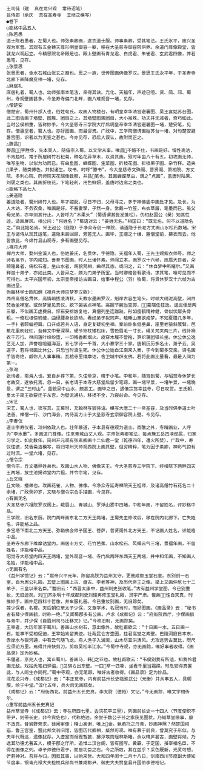 <!-- { "loadSidebar": true } -->
    王司徒（建  真在龙兴观  常待诏笔）
    吕侍郎（余庆  真在圣寿寺  王继之模写）
    ●卷下
    ○能格中品五人
    △陈若愚
    道士陈若愚者，左蜀人也。师张素卿画，遂衣道士服。师事素卿，受其笔法。王氏水平，废兴圣观为军营。其观有五金铸天尊形明皇御容一躯，移在大圣慈寺御容院供养。余道门尊像殿堂，皆就龙兴观起立。今精思院北帝殿是也。殿上壁画有青龙君、白虎君、朱雀君、玄武君四像，并若愚笔，见存。
    △张景思
    张景思者，金水石城山张玄之裔也。思之一族，世传图画佛像罗汉。景思王氏永平年，于圣寿寺北廊下画降魔变相一堵，见存。
    △麻居礼
    麻居礼者，蜀人也。幼师张南本笔法，亲得其诀。光化、天福年，声迹已喧。资、简、邛、蜀州，寺观壁画甚多。今圣寿寺偏门北畔，画八难观音一堵，见存。
    △僧楚安
    僧楚安，蜀州什邡人也，俗姓句氏。攻画人物楼台，有明皇幸华清宫避署图、吴王宴姑苏台图，此二图皆画于墙壁、图簇、团扇之上。其墙壁图簇团扇，大小虽殊，功夫并无减者，奇巧如此。当时公侯相重，皆称妙手。今大圣慈寺三学院大厅后明皇帝幸华清官避暑图一堵，楚安笔，见存。僧惠坚者，蜀人也。亦好图画，而最谬焉。广政中，三学院僧请画姑苏台一堵，对句楚安避暑宫图，识者以为无鉴之甚也。今亦见存，恐后人误认，故附而正之。
    △滕昌
    滕昌，字胜华，先本吴人，随僖宗入蜀，以文学从事。唯昌不婚不仕，书画是好。情性高洁，不肯趋时。常于所居树竹石杞菊，种名花异草木，以资其画。殁时年齿八十有五。初攻画无师，唯写生物，以似为功而已。有虫鱼图、蝉蝶图、生菜图、折枝花图、折枝果子图、杂竹样。造夹果子，随类傅色，并拟诸生。攻书，时呼“滕书”。今大圣慈寺文殊阁、普贤阁、萧相院、方丈院、多利心院、药师院天花瑞像数额，并昌笔也。其画蝉蝶草虫，谓之“点画”，盖唐时陆果、刘褒之类也。其画折枝花，下笔轻利，用色鲜妍，盖唐时边鸾之类也。
    ○能格下品七人
    △姜道隐
    姜道隐者，蜀州绵竹人也。年才龆龀，尽日不归，父母寻之，多于神佛庙中画处才见。及长，为人木讷，不务农桑，唯画是好。不畜妻孥，孑然一身。常戴一竹笠，布衣草履，笔墨而已。虽父母兄弟，亦罕测其行止。人皆呼为“木柔头”（蜀语谓其鬓发蓬松）。伪相赵国公（昊）知其性迹，请画屏风。相公问：“何姓名？”蜀语对云：“姜姓无名。”相国曰：“既无名，何不以道隐名之。”自此始名焉。宋王赵公（庭隐）于净众寺创一禅院，请道隐于长老方丈画山水松石数堵。宋王与诸侍从观其运笔，道隐未尝回顾，旁若无人。画毕，王赠之十缣，置僧堂前，拂衣而去。他皆放此。今绵竹县山观寺，多有画壁见存。
    △禅月大师
    禅月大师，婺州金溪人也，俗姓姜氏，名贯休，字德隐。天福年入蜀，王先主赐紫衣师号。师之诗名高节，宇内咸知。善草书图画，时人比诸怀素。师阎立本，画罗汉十六帧，庞眉大目者，朵颐隆鼻者，倚松石者，坐山水者，胡貌梵相，曲尽其态。或问之，云：“休自梦中所睹尔。”又画释迦十弟子，亦如此类。人皆异之，颇为门弟子所宝。当时卿相皆有歌诗。求其笔，唯可见而不可得也。太平兴国年初，太宗皇帝搜访古画日，给事中程公（羽）牧蜀，将贯休罗汉十六帧为古画进呈。
    伪翰林学士欧阳炯《禅月大师应梦罗汉歌》：
    西岳高僧名贯休，高情峭拔凌清秋。天教水墨画罗汉，魁岸古容生笔头。时帧大绡泥高壁，闭目焚香坐禅室。或然梦里见真仪，脱下袈裟点神笔。高握节腕当空掷，毫端任狂逸。逡巡便是两三躯，不似画工虚费日。悴石安排嵌复枯，真僧列坐连跏趺。形如瘦鹤精神健，骨似伏犀头骨粗。一倚松根傍岩缝，曲绿腰身长欲动。看经弟子拟同声，瞌睡山童欲成梦。不知夏腊几多年，一手扌者颐偏袒肩。口开或若共人语，身定复疑初坐禅。案前卧象低垂鼻，崖里老猿斜展臂。芭蕉花里刷轻红，苔藓文中晕深翠。硬节筇杖矮松床，雪色眉毛一寸长。绳关梵夹两三片，线补衲衣千万行。林间落叶纷纷堕，一印残香断烟火。皮穿木履不曾拖，笋织蒲团镇长坐。休公休公逸艺无人加，声誉喧喧遍海涯，五七字诗一千首，大小篆字三十家。唐朝历历多名士，萧子云、吴道子，若将书画比休公，只恐当时浪生死。休公休公始自江南来入秦，于今到蜀多交亲。诗名画手皆奇绝，觑你凡人事事精。瓦棺寺里维摩诘，舍卫城中辟支佛。若将此画比量看，最是人间为第一。
    △张询
    张询者，南海人也。爰自乡荐下第，久住帝京，精于小笔。中和年，随驾到蜀，与昭觉寺休梦长老故交，遂依托焉。忽一日，长老请于本寺大慈堂后留少笔踪，画一堵早景，一堵午景，一堵晚景，谓之“三时山”。盖貌吴中山水，颇甚工。画毕之日，遇僖宗驾幸兹寺，尽日叹赏。王氏朝，皇太子简王欲要迁于东宫，为壁泥通枋，移损不全，乃寝前命。今见存。
    △宋艺
    宋艺，蜀人也，攻写真。王蜀时，充翰林写貌待诏。模写大唐二十一帝圣容，及当时供奉道士叶法善、禅僧一行、沙门海会、内侍高力士于大圣慈寺玄宗御容院上壁。今见存。
    △李寿仪
    道士李寿仪者，邛州依政人也。壮年慕道，于本县有德观为道士。斋醮之外，专精画业，人呼为“李水墨”。多画道门尊像。往来青城山丈人观。宗师张素卿笔法，每点簇五岳四渎部属，归家习学之。如此数年。简州开元观有张素卿画十二仙君一堂（乾德四年，遭火所焚），广政中，寿仪往彼，焚香斋洁模写，将归邛州天师观西院上画其壁，但穷精粹，笔力因于素卿，神彩气韵有过时流。一堂六堵，见存。
    △僧令宗
    僧令宗，丘文播异姓弟也。攻画山水人物、佛像天王。今大圣慈寺三学院下、经楼院下两畔四天王两堵，放生池揭谛堂内六祖，并令宗笔，见存。
    △丘文晓
    丘文晓，播弟也。攻画花雀、人物、佛像。今净众寺延寿禅院天王祖师，及诸高僧竹石花名二十余堵，广政癸卯岁，文晓与僧令宗合手描画，今见存。
    ○有画无名
    大圣慈寺六祖院罗汉阁上，峨眉山、青城山、罗浮山雾中四堵，中和年画，不留姓名，评妙格中品。
    三学院，旧名东厨。院门两畔画东北二方天王两堵，王蜀先主修改后，移在院内北廊下。亡失姓名，评能格上品。
    多宝塔下南北二方天王、弥勒佛会师子国王、菩萨，普贤阁外北方天王，不记画人姓名，评能格中品。
    圣寿寺东廊下维摩诘堂内，画居士方丈、花竹芭蕉、山水松石、风候云气三堵，景福年画，不留姓名，评能格中品。
    昭觉寺大悲堂内四天王两堵，堂外观音一堵、寺门后两畔东西天王两堵，并中和年画，不知画人名姓，评能格中品。
    ○无画有名
    《益州学馆记》云：“献帝兴平元年，陈留高朕为益州太守，更葺成都玉堂石室。东别创一石室，自为周公礼殿。其壁上图画上古、盘古、李老等神，及历代帝王之像。梁上又画仲尼七十二弟子、三皇以来名臣。”耆旧云：“西晋太康中，益州刺史张收笔。”古有益州学堂图，今已别重妆，无旧迹矣。刘，齐永明十年成都刺史刘悛再修玉堂礼殿，灵宇严肃。悛弟，性自天真，时推妙手。画仲尼四科十哲像，并车服礼器。今已重妆别画，无旧踪矣。
    薛少保者，名稷。天后朝位至太子少保，文章学术，名冠当时，而好图画。《画品录》云：“秘书省有薛少保画鹤，时称一绝。”又闻蜀郡多有公画。卢求《成都记》云：“府衙院西厅，少保画鹤与青牛，并少保《自眉州司马迁移文》记。”今改旧制，无画踪矣。
    王宰者，大历年家于蜀川。善画山水树石，意出像外，故杜甫歌云：“十日画一水，五日画一石。能事不受相促迫，王宰始肯留真迹。壮哉昆仑方壶图，挂君高堂之素壁。巴陵洞庭日本东，赤岸水与银河通，中有云气随飞龙。舟人渔子入浦溆，山木尽亚洪涛风。尤攻远势古莫比，咫尺应须论万里。焉得并州快剪刀，剪取吴松半江水。”今蜀中寺观，亦无画踪，唯好事者收得。《画品录》定为妙格。
    韦偃者，京兆人也，寓止蜀川。善画马，韩之亚也。故杜甫歌云：“韦侯别我有所适，知我怜君画无敌。戏拈秃笔扫骅骝，见骐ら出东壁。一匹草一匹嘶，坐看千里当霜蹄。时危安得真置此，与人同生亦同死。”蜀中寺观，亦无笔踪，唯好古者收得。《画品录》定为妙品。
    浣花龙兴寺，《成都记》云：“本正觉寺，内有前益州长史临淮武公（元衡）并从事五人，具朝服，绘于中堂。”淳化五年，兵火后无画踪矣。
    《成都记》云：“府衙西北，前益州五长史真，李太尉（德裕）文记。”今无画踪，唯文字相传尔。
    ○重写前益州五长史真记
    益州草堂寺（《成都记》云：寺在府西七里，去浣花亭三里），列画前长史一十四人（节度使职不带尹，则带长史，非今宾佐也），代称绝迹。余尝于数公子孙之家获见图状，乃知草堂缋事，靡不造真。昔岩野旁求，徒闻审像；稽山高谢，唯上金。孰若托之丹青，妙画神照？然楚国祠庙，鲁王宫室，暨此邦文翁旧馆，皆图历代卿相，粲然可观。唯有慕于前良，曾莫究于形似。与夫年代既远，遗像犹存。入虚室而烟霞暂披，拂浮埃而瑶林斯睹。余以精庐甚古，画壁将倾，乃选其功德尤著五人，模于郡之厅所，追惟二汉台阁，皆有图写。黄霸、于定国，虽宰相名臣，不得在画像之列。卓子师德行君子，而居功臣之右。今之所取，其在兹乎？采色既新，光灵可想，俨若神对。吾将与归，因叙其事，以贻来哲。大和四年闰十二月十八日，剑南西川节度副大使知节度事，银青光禄大夫检校兵部尚书兼成都尹、御史大夫赞皇县开国伯李德裕记。
